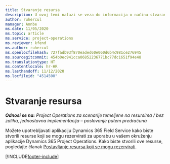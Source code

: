 ```yaml
---
title: Stvaranje resursa
description: U ovoj temi nalazi se veza do informacija o načinu stvaranja resursa koji se mogu rezervirati.
author: ruhercul
manager: Annbe
ms.date: 11/05/2020
ms.topic: article
ms.service: project-operations
ms.reviewer: kfend
ms.author: ruhercul
ms.openlocfilehash: 727fadb93f870eaded60e060d6b4c981ce276945
ms.sourcegitcommit: 454b0ec941cca06852236771bc77dc1651f94e48
ms.translationtype: HT
ms.contentlocale: hr-HR
ms.lasthandoff: 11/12/2020
ms.locfileid: "4514500"
---
```

# <a name="create-resources"></a>Stvaranje resursa

_**Odnosi se na:** Project Operations za scenarije temeljene na resursima / bez zaliha, jednostavna implementacija – poslovanje putem predračuna_

Možete upotrebljavati aplikaciju Dynamics 365 Field Service kako biste stvorili resurse koji se mogu rezervirati za uporabu u vašem okruženju aplikacije Dynamics 365 Project Operations. Kako biste stvorili ove resurse, pogledajte članak [Postavljanje resursa koji se mogu rezervirati](https://docs.microsoft.com/dynamics365/field-service/set-up-bookable-resources).


[!INCLUDE[footer-include](../includes/footer-banner.md)]